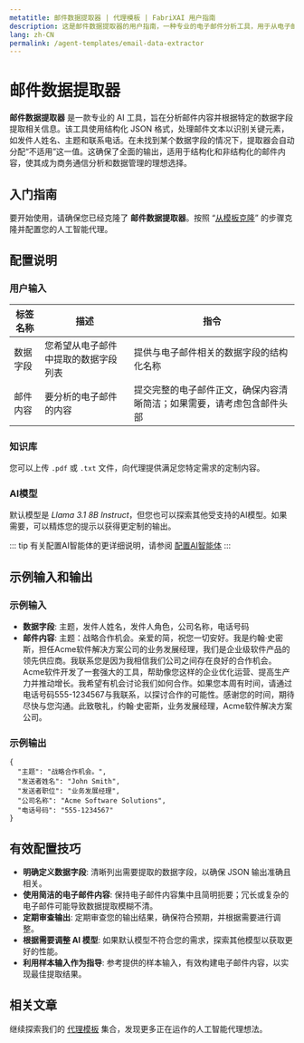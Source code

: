 ```yaml
---
metatitle: 邮件数据提取器 | 代理模板 | FabriXAI 用户指南
description: 这是邮件数据提取器的用户指南，一种专业的电子邮件分析工具，用于从电子邮件中提取相关信息。
lang: zh-CN
permalink: /agent-templates/email-data-extractor
---
```


# 邮件数据提取器

**邮件数据提取器** 是一款专业的 AI 工具，旨在分析邮件内容并根据特定的数据字段提取相关信息。该工具使用结构化 JSON 格式，处理邮件文本以识别关键元素，如发件人姓名、主题和联系电话。在未找到某个数据字段的情况下，提取器会自动分配“不适用”这一值。这确保了全面的输出，适用于结构化和非结构化的邮件内容，使其成为商务通信分析和数据管理的理想选择。

## 入门指南

要开始使用，请确保您已经克隆了 **邮件数据提取器**。按照 “[从模板克隆](/en-us/clone-from-template)” 的步骤克隆并配置您的人工智能代理。

## 配置说明

### 用户输入

| 标签名称   | 描述                                     | 指令                                              |
|------------|------------------------------------------|---------------------------------------------------|
| 数据字段   | 您希望从电子邮件中提取的数据字段列表      | 提供与电子邮件相关的数据字段的结构化名称          |
| 邮件内容   | 要分析的电子邮件的内容                    | 提交完整的电子邮件正文，确保内容清晰简洁；如果需要，请考虑包含邮件头部 |

### 知识库

您可以上传 `.pdf` 或 `.txt` 文件，向代理提供满足您特定需求的定制内容。

### AI模型

默认模型是 *Llama 3.1 8B Instruct*，但您也可以探索其他受支持的AI模型。如果需要，可以精炼您的提示以获得更定制的输出。

::: tip
有关配置AI智能体的更详细说明，请参阅 [配置AI智能体](/en-us/configuer-ai-agent/)
:::

## 示例输入和输出

### 示例输入

- **数据字段**: 主题，发件人姓名，发件人角色，公司名称，电话号码
- **邮件内容**: 主题：战略合作机会。亲爱的简，祝您一切安好。我是约翰·史密斯，担任Acme软件解决方案公司的业务发展经理，我们是企业级软件产品的领先供应商。我联系您是因为我相信我们公司之间存在良好的合作机会。Acme软件开发了一套强大的工具，帮助像您这样的企业优化运营、提高生产力并推动增长。我希望有机会讨论我们如何合作。如果您本周有时间，请通过电话号码555-1234567与我联系，以探讨合作的可能性。感谢您的时间，期待尽快与您沟通。此致敬礼，约翰·史密斯，业务发展经理，Acme软件解决方案公司。

### 示例输出

```
{
  "主题": "战略合作机会。",
  "发送者姓名": "John Smith",
  "发送者职位": "业务发展经理",
  "公司名称": "Acme Software Solutions",
  "电话号码": "555-1234567"
}
```

## 有效配置技巧

- **明确定义数据字段**: 清晰列出需要提取的数据字段，以确保 JSON 输出准确且相关。
- **使用简洁的电子邮件内容**: 保持电子邮件内容集中且简明扼要；冗长或复杂的电子邮件可能导致数据提取模糊不清。
- **定期审查输出**: 定期审查您的输出结果，确保符合预期，并根据需要进行调整。
- **根据需要调整 AI 模型**: 如果默认模型不符合您的需求，探索其他模型以获取更好的性能。
- **利用样本输入作为指导**: 参考提供的样本输入，有效构建电子邮件内容，以实现最佳提取结果。

## 相关文章

继续探索我们的 [代理模板](/en-us/agent-templates/) 集合，发现更多正在运作的人工智能代理想法。